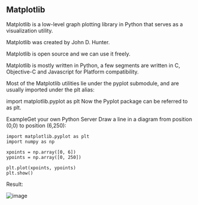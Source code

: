 ## Matplotlib


Matplotlib is a low-level graph plotting library in Python that serves as a visualization utility.

Matplotlib was created by John D. Hunter.

Matplotlib is open source and we can use it freely.

Matplotlib is mostly written in Python, a few segments are written in C, Objective-C and Javascript for Platform compatibility.


Most of the Matplotlib utilities lie under the pyplot submodule, and are usually imported under the plt alias:

import matplotlib.pyplot as plt
Now the Pyplot package can be referred to as plt.

ExampleGet your own Python Server
Draw a line in a diagram from position (0,0) to position (6,250):
```
import matplotlib.pyplot as plt
import numpy as np

xpoints = np.array([0, 6])
ypoints = np.array([0, 250])

plt.plot(xpoints, ypoints)
plt.show()
```
Result:

![image](https://github.com/yaswanthteja/Python-Interview-Questions/assets/93423367/29352d89-3384-468b-91a1-3cefd80c6706)
